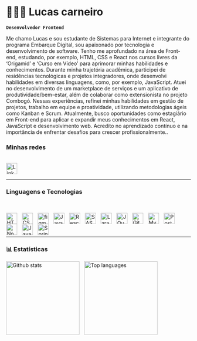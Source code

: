 # 👨🏻‍💻 Lucas carneiro 

**`Desenvolvedor Frontend`**

Me chamo Lucas e sou estudante de Sistemas para Internet e integrante do programa Embarque Digital, sou apaixonado por tecnologia e desenvolvimento de software. Tenho me aprofundado na área de Front-end, estudando, por exemplo, HTML, CSS e React nos cursos livres da ‘Origamid’ e ‘Curso em Vídeo’ para aprimorar minhas habilidades e conhecimentos.
Durante minha trajetória acadêmica, participei de residências tecnológicas e projetos integradores, onde desenvolvi habilidades em diversas linguagens, como, por exemplo, JavaScript. Atuei no desenvolvimento de um marketplace de serviços e um aplicativo de produtividade/bem-estar, além de colaborar como extensionista no projeto Combogó. Nessas experiências, refinei minhas habilidades em gestão de projetos, trabalho em equipe e proatividade, utilizando metodologias ágeis como Kanban e Scrum.
Atualmente, busco oportunidades como estagiário em Front-end para aplicar e expandir meus conhecimentos em React, JavaScript e desenvolvimento web. Acredito no aprendizado contínuo e na importância de enfrentar desafios para crescer profissionalmente..

### Minhas redes

<br/>

<a href="https://www.linkedin.com/in/lucascarneiros/">
  <img src="https://cdn.jsdelivr.net/gh/devicons/devicon@latest/icons/linkedin/linkedin-original.svg" width="30px" style="padding-right: 10px;" alt="LinkedIn" />
</a>    

<br/> 

---

### Linguagens e Tecnologias

<br/>

<img 
    align="left" 
    alt="HTML"
    title="HTML" 
    width="30px" 
    style="padding-right: 10px;" 
    src="https://cdn.jsdelivr.net/gh/devicons/devicon@latest/icons/html5/html5-original.svg" 
/>
<img 
    align="left" 
    alt="CSS" 
    title="CSS"
    width="30px" 
    style="padding-right: 10px;" 
    src="https://cdn.jsdelivr.net/gh/devicons/devicon@latest/icons/css3/css3-original.svg" 
/>
<img 
    align="left" 
    alt="figma" 
    title="figma"
    width="30px" 
    style="padding-right: 10px;" 
    src="https://cdn.jsdelivr.net/gh/devicons/devicon@latest/icons/figma/figma-original.svg"
/>
<img 
    align="left" 
    alt="JavaScript" 
    title="JavaScript"
    width="30px" 
    style="padding-right: 10px;" 
    src="https://cdn.jsdelivr.net/gh/devicons/devicon@latest/icons/javascript/javascript-original.svg" 
/>
<img 
    align="left" 
    alt="React"
    title="React" 
    width="30px" 
    style="padding-right: 10px;" 
    src="https://cdn.jsdelivr.net/gh/devicons/devicon@latest/icons/react/react-original.svg" 
/>
<img 
    align="left" 
    alt="SASS" 
    title="SASS"
    width="30px" 
    style="padding-right: 10px;" 
    src="https://cdn.jsdelivr.net/gh/devicons/devicon@latest/icons/sass/sass-original.svg" 
/>
<img 
    align="left" 
    alt="Laravel" 
    title="Laravel"
    width="30px" 
    style="padding-right: 10px;" 
    src="https://cdn.jsdelivr.net/gh/devicons/devicon@latest/icons/laravel/laravel-original.svg" 
/>
<img 
    align="left" 
    alt="JQuery" 
    title="JQuery"
    width="30px" 
    style="padding-right: 10px;" 
    src="https://cdn.jsdelivr.net/gh/devicons/devicon@latest/icons/jquery/jquery-original.svg" 
/>
<img 
    align="left" 
    alt="Git" 
    title="Git"
    width="30px" 
    style="padding-right: 10px;" 
    src="https://cdn.jsdelivr.net/gh/devicons/devicon@latest/icons/git/git-original.svg" 
/>
<img 
    align ="left"
    alt="MySQL" 
    title="MySQL"
    width="30px" 
    style="padding-right: 10px;"
    src="https://cdn.jsdelivr.net/gh/devicons/devicon@latest/icons/mysql/mysql-original.svg" 
/>
<img 
    align ="left"
    alt="PostgreSQL" 
    title="PostgreSQL"
    width="30px" 
    style="padding-right: 10px;"
    src="https://cdn.jsdelivr.net/gh/devicons/devicon@latest/icons/postgresql/postgresql-original.svg"  
/>
<img 
    align ="left"
    alt="Nodejs" 
    title="Nodejs"
    width="30px" 
    style="padding-right: 10px;"
    src="https://cdn.jsdelivr.net/gh/devicons/devicon@latest/icons/nodejs/nodejs-original.svg"
/>
<img 
    align ="left"
    alt="Java" 
    title="Java"
    width="30px" 
    style="padding-right: 10px;"
    src="https://cdn.jsdelivr.net/gh/devicons/devicon@latest/icons/java/java-original.svg"  
/>
<img 
    align ="left"
    alt="Spring" 
    title="Spring"
    width="30px" 
    style="padding-right: 10px;"
    src="https://cdn.jsdelivr.net/gh/devicons/devicon@latest/icons/spring/spring-original.svg"  
/>         

<br/>
<br/>
<br/>

---

### 📊 Estatísticas

<img
  align="left"
  alt="Github stats"
  height="200"
  style="padding-right: 10px;"
  src="https://github-readme-stats.vercel.app/api?username=lucascarneiros&show_icons=true&theme=tokyonight&include_all_commits=true&locale=pt-br"
/>

<img
  align="left"
  alt="Top languages"
  height="200"
  style="padding-right: 10px;"
  src="https://github-readme-stats.vercel.app/api/top-langs/?username=lucascarneiros&theme=tokyonight&layout=compact&custom_title=Tecnologias"
/>



